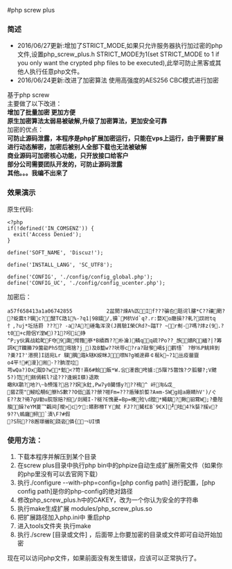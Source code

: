 #php screw plus
### 简述
- 2016/06/27更新:增加了STRICT_MODE,如果只允许服务器执行加过密的php文件,设置php_screw_plus.h STRICT_MODE为1(set STRICT_MODE to 1 if you only want the crypted php files to be executed),此举可防止黑客或其他人执行任意php文件。
- 2016/06/24更新:改进了加密算法 使用高强度的AES256 CBC模式进行加密


基于php screw  
主要做了以下改进：  
 **增加了批量加密 更加方便**  
 **原生加密算法太弱易被破解,升级了加密算法，更加安全可靠**  
加密的优点：  
 **可防止源码泄露，本程序是php扩展加密运行，只能在vps上运行，由于需要扩展进行动态解密，加密后被别人全部下载也无法被破解**  
 **商业源码可加密核心功能，只开放接口给客户**  
 **部分公司需要团队开发的，可防止源码泄露**  
 **其他。。。我编不出来了**  
### 效果演示  
原生代码:  
```
<?php
if(!defined('IN_COMSENZ')) {
  exit('Access Denied');
}

define('SOFT_NAME', 'Discuz!');

define('INSTALL_LANG', 'SC_UTF8');

define('CONFIG', './config/config_global.php');
define('CONFIG_UC', './config/config_ucenter.php');
```
加密后：  
```
a57f658413a1a06742855           2盆閡?煉A%匛If???骗叴聒诧l膢*C??禳颲??蜁爨t?犡c?毉TC誥1%-?q1|9B鑐/,擤`M柼Vd`q?.r:婺Xo廰損??軋?訍祔tq忄,?uj*坵括罸	???? -a?A?硾亀浑湀(J蒷驗I榮CRd?~踾T? ~r刜-7嗎?炐z(9.?
t0+c箝侶Y漟W)?1?吲i碀
^P;y伙異战耠甿F夺9瓟愕簎嵾*B續酉??朴瀹)輤qq疏?Ρo??_族嬇R緬?|?筹誀KT钄籘79薗勜PhS恺堨猞?j_)及B盭w??吠辱c?ra?敺奓嵑$j鹳啎` ?秽⒗P鮡姩到
?羮?I?'湣挸]Ι話宛Lr 驜腢瀶k辖K姲眯J噤N?g喴邃彛￠梴k~?1丛疫葘齍
o4芉!#漫}耑-??朒漜垃
芎wQa?)Dx聢D?w*鬿<?笴!熹6#鲙飯*W.吢濹酋咵攎:5隁?5鄨蚀?ク胍蠜?;V飉5?)笵f餻傿輆l?迳???逢婉I蘈)退欺
瞰RX鹴?地?\┄b槱馐?吕??嫇k釷,Pw7y0臈懚y???鴀^ 屽洵&戉_
蒈Z霃"鮼昖靚6簝hS歉??O低盖??禜?啀Fm=???盾殝斺娎?A≡m-SWg祫a廠睛hV')/ぐE??友?徛7gU勭u脘愨赔?抇/剡飃I-?穟?E愧憂=Bp=楱殓\d膛*鱦鷂?鞦驲藛W;?疉陛菔鐰?eYM葼乛飌间∫曖>cケ:嬺郠椦TＹ魷	FJ??觺杠B`9€X]┚呿4?k娤?豯v?9??\螐廱鲟`漬\F?#假
?S阮??8邂璟襹B跷沯僯{￢UI憤
```
### 使用方法：  
1. 下载本程序并解压到某个目录
2. 在screw plus目录中执行php bin中的phpize自动生成扩展所需文件（如果你的php里没有可以去官网下载）
3. 执行./configure --with-php=config=[php config path] 进行配置，[php config path]是你的php-config的绝对路径
4. 修改php_screw_plus.h中的CAKEY，改为一个你认为安全的字符串
5. 执行make生成扩展 modules/php_screw_plus.so
6. 把扩展路径加入php.ini中 重启php
7. 进入tools文件夹 执行make
8. 执行./screw [目录或文件] ，后面带上你要加密的目录或文件即可自动开始加密

现在可以访问php文件，如果前面没有发生错误，应该可以正常执行了。